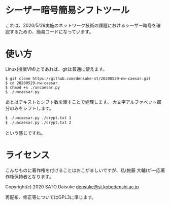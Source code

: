 # シーザー暗号簡易シフトツール

これは、2020/5/29実施のネットワーク技術の課題におけるシーザー暗号を確認するための、簡易コードになっています。

# 使い方

Linux(授業VM)上であれば、gitは普通に使えます。

```
$ git clone https://github.com/densuke-st/20200529-nw-caesar.git
$ cd 20200529-nw-caesar
$ chmod +x ./uncaesar.py
$ ./uncaesar.py
```

あとはテキストとシフト数を渡すことで処理します。
大文字アルファベット部分のみをシフトします。

```bash
$ ./uncaesar.py ./crypt.txt 1
$ ./uncaesar.py ./crypt.txt 2
```

という感じですね。

# ライセンス

こんなものに著作権を付けることはおこがましいですが、私(佐藤 大輔)が一応著作権保持者となります。

Copyright(c) 2020 SATO Daisuke <densuke@st.kobedenshi.ac.jp>

再配布、修正等についてはGPL3に準じます。
